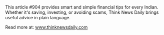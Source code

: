 This article #904 provides smart and simple financial tips for every Indian. Whether it's saving, investing, or avoiding scams, Think News Daily brings useful advice in plain language.

Read more at: www.thinknewsdaily.com